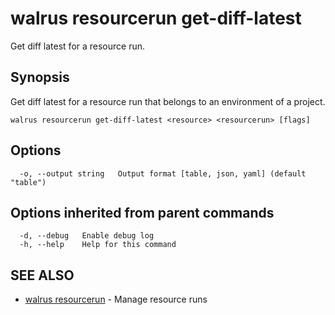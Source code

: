 # walrus resourcerun get-diff-latest

Get diff latest for a resource run.

## Synopsis

Get diff latest for a resource run that belongs to an environment of a project.

```
walrus resourcerun get-diff-latest <resource> <resourcerun> [flags]
```

## Options

```
  -o, --output string   Output format [table, json, yaml] (default "table")
```

## Options inherited from parent commands

```
  -d, --debug   Enable debug log
  -h, --help    Help for this command
```

## SEE ALSO

* [walrus resourcerun](walrus_resourcerun)	 - Manage resource runs


